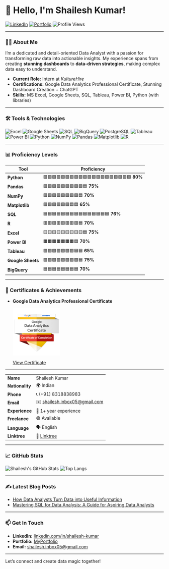 # 👋 Hello, I'm Shailesh Kumar!

[![LinkedIn](https://img.shields.io/badge/LinkedIn-blue?style=flat&logo=linkedin&logoColor=white)](https://www.linkedin.com/in/shailesh-kumar) [![Portfolio](https://img.shields.io/badge/Portfolio-000?style=flat&logo=website&logoColor=white)](https://sshailesh-dev.github.io/Shailesh/) ![Profile Views](https://komarev.com/ghpvc/?username=SShailesh-Dev&color=blue)

---

### 👨‍💻 About Me

I’m a dedicated and detail-oriented Data Analyst with a passion for transforming raw data into actionable insights. My experience spans from creating **stunning dashboards** to **data-driven strategies**, making complex data easy to understand.

- **Current Role:** Intern at *KultureHire*
- **Certifications:** Google Data Analytics Professional Certificate, Stunning Dashboard Creation + ChatGPT
- **Skills:** MS Excel, Google Sheets, SQL, Tableau, Power BI, Python (with libraries)

---

### 🛠️ Tools & Technologies

![Excel](https://img.shields.io/badge/-Excel-217346?style=flat&logo=Microsoft-Excel&logoColor=white) 
![Google Sheets](https://img.shields.io/badge/-Google%20Sheets-0F9D58?style=flat&logo=Google-Sheets&logoColor=white) 
![SQL](https://img.shields.io/badge/-SQL-4479A1?style=flat&logo=MySQL&logoColor=white) 
![BigQuery](https://img.shields.io/badge/-BigQuery-4285F4?style=flat&logo=Google-Cloud&logoColor=white) 
![PostgreSQL](https://img.shields.io/badge/-PostgreSQL-4169E1?style=flat&logo=PostgreSQL&logoColor=white) 
![Tableau](https://img.shields.io/badge/-Tableau-E97627?style=flat&logo=Tableau&logoColor=white) 
![Power BI](https://img.shields.io/badge/-Power%20BI-F2C811?style=flat&logo=Power-BI&logoColor=white) 
![Python](https://img.shields.io/badge/-Python-3776AB?style=flat&logo=Python&logoColor=white)
![NumPy](https://img.shields.io/badge/-NumPy-013243?style=flat&logo=NumPy&logoColor=white) 
![Pandas](https://img.shields.io/badge/-Pandas-150458?style=flat&logo=Pandas&logoColor=white) 
![Matplotlib](https://img.shields.io/badge/-Matplotlib-003B57?style=flat&logo=Matplotlib&logoColor=white) 
![R](https://img.shields.io/badge/-R-276DC3?style=flat&logo=R&logoColor=white)


---

### 📊 Proficiency Levels

| Tool              | Proficiency                                                                                 |
|-------------------|---------------------------------------------------------------------------------------------|
| **Python**        | 🟩🟩🟩🟩🟩🟩🟩🟩🟩🟩🟩🟩🟩🟩🟩🟩🟩🟩🟩🟩 **80%** |
| **Pandas**        | 🟩🟩🟩🟩🟩🟩🟩🟩🟩🟦 **75%**                   |
| **NumPy**         | 🟩🟩🟩🟩🟩🟩🟩🟩🟦 **70%**                     |
| **Matplotlib**    | 🟩🟩🟩🟩🟩🟩🟦🟦 **65%**                       |
| **SQL**           | 🟦🟦🟦🟦🟦🟦🟦🟦🟦🟦🟦🟦🟦🟦🟦 **76%**         |
| **R**             | 🟥🟥🟥🟥🟥🟥🟥🟥🟦 **70%**                   |
| **Excel**         | 🟨🟨🟨🟨🟨🟨🟨🟨🟨🟦 **75%**                  |
| **Power BI**      | 🟧🟧🟧🟧🟧🟧🟧🟦 **70%**                      |
| **Tableau**       | 🟪🟪🟪🟪🟪🟪🟪🟦🟦 **65%**                    |
| **Google Sheets** | 🟩🟩🟩🟩🟩🟩🟩🟩🟦 **75%**                   |
| **BigQuery**      | 🟦🟦🟦🟦🟦🟦🟦🟦 **70%**                      |

---

### 📜 Certificates & Achievements

- **Google Data Analytics Professional Certificate**  
  <div style="display: flex; align-items: center;">
    <img src="https://raw.githubusercontent.com/SShailesh-Dev/SShailesh-Dev/refs/heads/main/google-data-analytics-professional-certificate.png" width="150" alt="Dashboard Badge" style="margin-right: 10px;"/>  
  </div>  
  
  [View Certificate](https://www.coursera.org/account/accomplishments/professional-cert/YWACE1FX8O38?utm_source=link&utm_medium=certificate&utm_content=cert_image&utm_campaign=sharing_cta&utm_product=prof)


---

|  |  |
|---|---|
| **Name**        | Shailesh Kumar             |
| **Nationality** | 🌍 Indian                  |
| **Phone**       | 📞 (+91) 8318838983        |
| **Email**       | ✉️ shailesh.inbox05@gmail.com |
| **Experience**  | 💼 1+ year experience      |
| **Freelance**   | 🟢 Available               |
| **Language**    | 🗣️ English                |
| **Linktree**    | 🔗 [Linktree](https://linktr.ee/sshailesh_dev) |

---

### 📈 GitHub Stats

![Shailesh's GitHub Stats](https://github-readme-stats.vercel.app/api?username=SShailesh-Dev&show_icons=true&theme=default)
![Top Langs](https://github-readme-stats.vercel.app/api/top-langs/?username=SShailesh-Dev&layout=compact&theme=radical)

---

### ✍️ Latest Blog Posts

- [How Data Analysts Turn Data into Useful Information](https://www.linkedin.com/pulse/unlock-business-success-how-data-analysts-turn-useful-shailesh-kumar-w5kjc/?trackingId=KLG7ewNSTzeLBaYBtTfSBQ%3D%3D)
- [Mastering SQL for Data Analysis: A Guide for Aspiring Data Analysts](https://www.linkedin.com/pulse/mastering-sql-data-analysis-guide-aspiring-analysts-shailesh-kumar-4gnjc)


---

### 📫 Get In Touch

- **LinkedIn:** [linkedin.com/in/shailesh-kumar](https://www.linkedin.com/in/sshailesh-dev/)
- **Portfolio:** [MyPortfolio](https://sshailesh-dev.github.io/Shailesh/)  
- **Email:** shailesh.inbox05@gmail.com  

---

Let’s connect and create data magic together!
